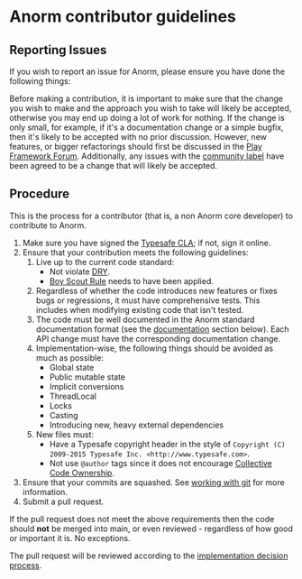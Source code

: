 # Anorm contributor guidelines

## Reporting Issues

If you wish to report an issue for Anorm, please ensure you have done the following things:

Before making a contribution, it is important to make sure that the change you wish to make and the approach you wish to take will likely be accepted, otherwise you may end up doing a lot of work for nothing.  If the change is only small, for example, if it's a documentation change or a simple bugfix, then it's likely to be accepted with no prior discussion.  However, new features, or bigger refactorings should first be discussed in the [Play Framework Forum](https://github.com/playframework/playframework/discussions).  Additionally, any issues with the [community label](https://github.com/playframework/anorm/issues?q=is%3Aopen+is%3Aissue+label%3Acommunity) have been agreed to be a change that will likely be accepted.

## Procedure

This is the process for a contributor (that is, a non Anorm core developer) to contribute to Anorm.

1. Make sure you have signed the [Typesafe CLA](http://www.typesafe.com/contribute/cla); if not, sign it online.
2. Ensure that your contribution meets the following guidelines:
    1. Live up to the current code standard:
        - Not violate [DRY](http://programmer.97things.oreilly.com/wiki/index.php/Don%27t_Repeat_Yourself).
        - [Boy Scout Rule](http://programmer.97things.oreilly.com/wiki/index.php/The_Boy_Scout_Rule) needs to have been applied.
    2. Regardless of whether the code introduces new features or fixes bugs or regressions, it must have comprehensive tests. This includes when modifying existing code that isn't tested.
    3. The code must be well documented in the Anorm standard documentation format (see the [documentation](https://playframework.com/documentation/latest/ScalaAnorm) section below). Each API change must have the corresponding documentation change.
    4. Implementation-wise, the following things should be avoided as much as possible:
        * Global state
        * Public mutable state
        * Implicit conversions
        * ThreadLocal
        * Locks
        * Casting
        * Introducing new, heavy external dependencies
    5. New files must:
       * Have a Typesafe copyright header in the style of ``Copyright (C) 2009-2015 Typesafe Inc. <http://www.typesafe.com>``.
       * Not use ``@author`` tags since it does not encourage [Collective Code Ownership](http://www.extremeprogramming.org/rules/collective.html).
3. Ensure that your commits are squashed.  See [working with git](https://playframework.com/documentation/latest/WorkingWithGit) for more information.
4. Submit a pull request.

If the pull request does not meet the above requirements then the code should **not** be merged into main, or even reviewed - regardless of how good or important it is. No exceptions.

The pull request will be reviewed according to the [implementation decision process](https://playframework.com/community-process#Implementation-decisions).
